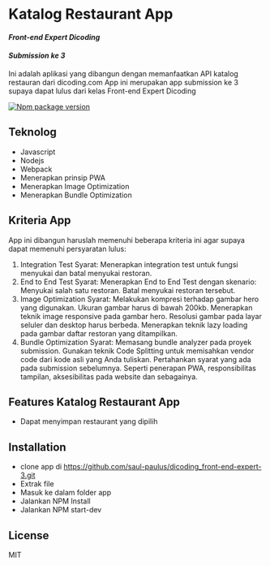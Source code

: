 # Katalog Restaurant App

#### _Front-end Expert Dicoding_
#### _Submission ke 3_
Ini adalah aplikasi yang dibangun dengan memanfaatkan API katalog restauran dari dicoding.com App ini merupakan app submission ke 3 supaya dapat lulus dari kelas Front-end Expert Dicoding

[![Npm package version](https://badgen.net/npm/v/express)](https://npmjs.com/package/express)

## Teknolog
 - Javascript
 - Nodejs
 - Webpack
 - Menerapkan prinsip PWA
 - Menerapkan Image Optimization
 - Menerapkan Bundle Optimization
 

## Kriteria App
App ini dibangun haruslah memenuhi beberapa kriteria ini agar supaya dapat memenuhi persyaratan lulus:
1. Integration Test
   Syarat:
   Menerapkan integration test untuk fungsi menyukai dan batal menyukai restoran.
2. End to End Test
   Syarat:
   Menerapkan End to End Test dengan skenario:
     Menyukai salah satu restoran.
     Batal menyukai restoran tersebut.
3. Image Optimization
   Syarat:
   Melakukan kompresi terhadap gambar hero yang digunakan. Ukuran gambar harus di bawah 200kb.
   Menerapkan teknik image responsive pada gambar hero. Resolusi gambar pada layar seluler dan desktop harus berbeda.
   Menerapkan teknik lazy loading pada gambar daftar restoran yang ditampilkan.
4. Bundle Optimization
   Syarat:
   Memasang bundle analyzer pada proyek submission.
   Gunakan teknik Code Splitting untuk memisahkan vendor code dari kode asli yang Anda tuliskan.
   Pertahankan syarat yang ada pada submission sebelumnya. Seperti penerapan PWA, responsibilitas tampilan,  aksesibilitas pada website dan sebagainya.

## Features Katalog Restaurant App
- Dapat menyimpan restaurant yang dipilih

## Installation

- clone app di https://github.com/saul-paulus/dicoding_front-end-expert-3.git
- Extrak file
- Masuk ke dalam folder app
- Jalankan NPM Install
- Jalankan NPM start-dev


## License

MIT

